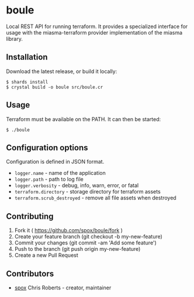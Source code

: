 # boule

Local REST API for running terraform. It provides a specialized
interface for usage with the miasma-terraform provider implementation
of the miasma library.

## Installation

Download the latest release, or build it locally:

```
$ shards install
$ crystal build -o boule src/boule.cr
```

## Usage

Terraform must be available on the PATH. It can then be started:

```
$ ./boule
```

## Configuration options

Configuration is defined in JSON format.

* `logger.name` - name of the application
* `logger.path` - path to log file
* `logger.verbosity` - debug, info, warn, error, or fatal
* `terraform.directory` - storage directory for terraform assets
* `terraform.scrub_destroyed` - remove all file assets when destroyed

## Contributing

1. Fork it ( https://github.com/spox/boule/fork )
2. Create your feature branch (git checkout -b my-new-feature)
3. Commit your changes (git commit -am 'Add some feature')
4. Push to the branch (git push origin my-new-feature)
5. Create a new Pull Request

## Contributors

- [spox](https://github.com/chrisroberts) Chris Roberts - creator, maintainer
